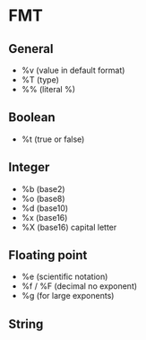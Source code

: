 # FMT

## General 

+ %v (value in default format)
+ %T (type)
+ %% (literal %)

## Boolean

+ %t (true or false)

## Integer

+ %b (base2)
+ %o (base8)
+ %d (base10)
+ %x (base16)
+ %X (base16) capital letter

## Floating point

* %e (scientific notation)
* %f / %F (decimal no exponent)
* %g (for large exponents)

## String

